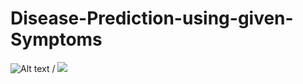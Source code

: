 # Disease-Prediction-using-given-Symptoms

![Alt text](name-of-gif-file.gif) / ![](ezgif.com-gif-maker.gif)
